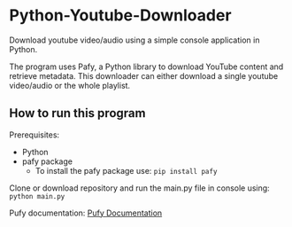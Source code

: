 # Python-Youtube-Downloader
Download youtube video/audio using a simple console application in Python.

The program uses Pafy, a Python library to download YouTube content and retrieve metadata. This downloader can either download a single youtube video/audio or the whole playlist.

## How to run this program 

Prerequisites: 
  - Python 
  - pafy package 
    - To install the pafy package use: `pip install pafy`
  
Clone or download repository and run the main.py file in console using: `python main.py`

Pufy documentation: [Pufy Documentation](https://pythonhosted.org/Pafy/?source=post_page-----cd4574354d8e----------------------)
